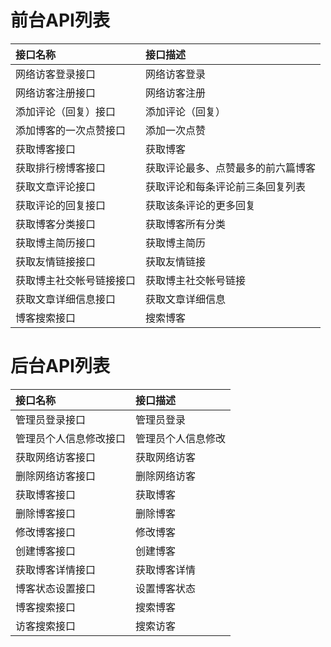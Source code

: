 # 前台API列表

| 接口名称 | 接口描述 |
| :---   | :-------|
| 网络访客登录接口 | 网络访客登录 |
| 网络访客注册接口 | 网络访客注册 |
| 添加评论（回复）接口| 添加评论（回复） |
| 添加博客的一次点赞接口 | 	添加一次点赞 |
| 获取博客接口 | 	获取博客 |
| 获取排行榜博客接口 | 	获取评论最多、点赞最多的前六篇博客 |
| 获取文章评论接口	 | 	获取评论和每条评论前三条回复列表 |
| 获取评论的回复接口 | 	获取该条评论的更多回复 |
| 获取博客分类接口 | 	获取博客所有分类 |
| 获取博主简历接口 | 	获取博主简历 |
| 获取友情链接接口 | 	获取友情链接 |
| 获取博主社交帐号链接接口 | 	获取博主社交帐号链接 |
| 获取文章详细信息接口 | 获取文章详细信息 |
| 博客搜索接口 | 搜索博客 |


# 后台API列表
| 接口名称 | 接口描述 |
| :---   | :-------|
| 管理员登录接口 | 管理员登录 |
| 管理员个人信息修改接口 | 管理员个人信息修改 |
| 获取网络访客接口 | 获取网络访客 |
| 删除网络访客接口 | 删除网络访客 |  
| 获取博客接口 | 获取博客 |
| 删除博客接口 | 删除博客 |
| 修改博客接口 | 修改博客 |
| 创建博客接口 | 创建博客 |
| 获取博客详情接口 | 获取博客详情 |
| 博客状态设置接口 | 设置博客状态 |
| 博客搜索接口 | 搜索博客 |
| 访客搜索接口 | 搜索访客 |
